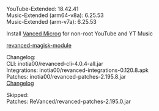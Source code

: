 YouTube-Extended: 18.42.41  
Music-Extended (arm64-v8a): 6.25.53  
Music-Extended (arm-v7a): 6.25.53  

Install [Vanced Microg](https://github.com/TeamVanced/VancedMicroG/releases) for non-root YouTube and YT Music  

[revanced-magisk-module](https://github.com/j-hc/revanced-magisk-module)  

Changelog:  
CLI: inotia00/revanced-cli-4.0.4-all.jar  
Integrations: inotia00/revanced-integrations-0.120.8.apk  
Patches: inotia00/revanced-patches-2.195.8.jar  
[Changelog](https://github.com/inotia00/revanced-patches/releases/tag/v2.195.8)  

Skipped:  
Patches: ReVanced/revanced-patches-2.195.0.jar    
